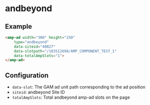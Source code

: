 # andbeyond

## Example

```html
<amp-ad width="300" height="250"
    type="andbeyond"
    data-siteid="40827"
    data-slotpath="/103512698/AMP_COMPONENT_TEST_1"
    data-totalAmpSlots="1">
</amp-ad>
```

## Configuration

-   `data-slot`: The GAM ad unit path corresponding to the ad position
-   `siteid`: andbeyond Site ID
-   `totalAmpSlots`: Total andbeyond amp-ad slots on the page
